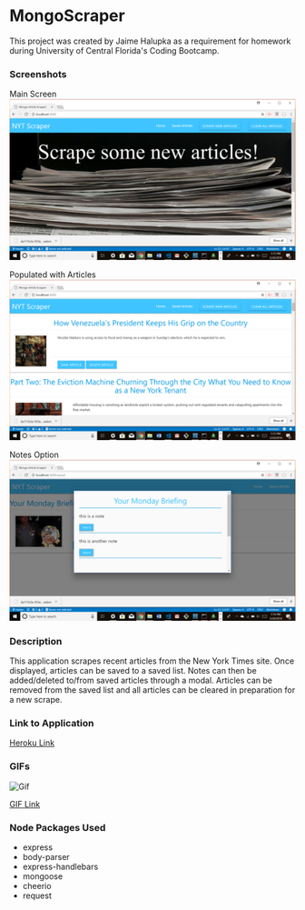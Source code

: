 # MongoScraper

This project was created by Jaime Halupka as a requirement for homework during University of Central Florida's Coding Bootcamp. 


### Screenshots

Main Screen
![In Action](public/assets/images/screenshot1.png "In Action")

Populated with Articles
![In Action](public/assets/images/screenshot2.png "In Action")

Notes Option
![In Action](public/assets/images/screenshot3.png "In Action")


### Description

This application scrapes recent articles from the New York Times site. Once displayed, articles can be saved to a saved list. Notes can then be added/deleted to/from saved articles through a modal. Articles can be removed from the saved list and all articles can be cleared in preparation for a new scrape.


### Link to Application

[Heroku Link]()

### GIFs

![Gif](https://thumbs.gfycat.com/UnfitDopeyHarborporpoise-size_restricted.gif)

[GIF Link](https://gfycat.com/gifs/detail/UnfitDopeyHarborporpoise)

### Node Packages Used

* express
* body-parser
* express-handlebars
* mongoose
* cheerio
* request
